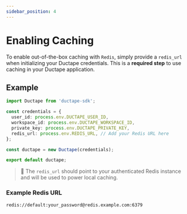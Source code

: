 ```yaml
---
sidebar_position: 4
---
```


# Enabling Caching

To enable out-of-the-box caching with `Redis`, simply provide a `redis_url` when initializing your Ductape credentials. This is a **required step** to use caching in your Ductape application.

## Example

```typescript
import Ductape from 'ductape-sdk';

const credentials = {
  user_id: process.env.DUCTAPE_USER_ID,
  workspace_id: process.env.DUCTAPE_WORKSPACE_ID,
  private_key: process.env.DUCTAPE_PRIVATE_KEY,
  redis_url: process.env.REDIS_URL, // Add your Redis URL here
};

const ductape = new Ductape(credentials);

export default ductape;
```

> 🔑 The `redis_url` should point to your authenticated Redis instance and will be used to power local caching.

### Example Redis URL

```
redis://default:your_password@redis.example.com:6379
```